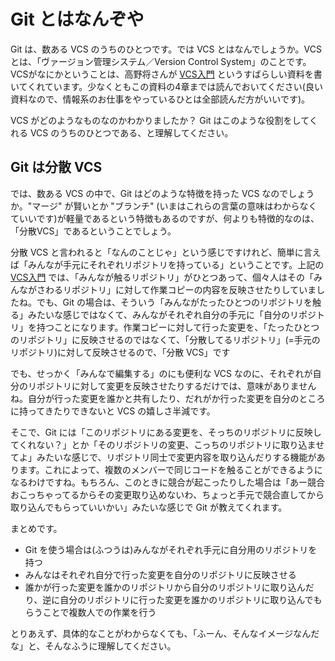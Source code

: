 # Git とはなんぞや

Git は、数ある VCS のうちのひとつです。では VCS とはなんでしょうか。VCS とは、「ヴァージョン管理システム／Version Control System」のことです。VCSがなにかということは、高野将さんが [VCS入門](https://Github.com/masaru-b-cl/introduction-to-vcs) というすばらしい資料を書いてくれています。少なくともこの資料の4章までは読んでおいてください(良い資料なので、情報系のお仕事をやっているひとは全部読んだ方がいいです)。

VCS がどのようなものなのかわかりましたか？ Git はこのような役割をしてくれる VCS のうちのひとつである、と理解してください。

## Git は分散 VCS

では、数ある VCS の中で、Git はどのような特徴を持った VCS なのでしょうか。"マージ" が賢いとか "ブランチ" (いまはこれらの言葉の意味はわからなくていいです)が軽量であるという特徴もあるのですが、何よりも特徴的なのは、「分散VCS」であるということでしょう。

分散 VCS と言われると「なんのことじゃ」という感じですけれど、簡単に言えば「みんなが手元にそれぞれリポジトリを持っている」ということです。上記の [VCS入門](https://Github.com/masaru-b-cl/introduction-to-vcs) では、「みんなが触るリポジトリ」がひとつあって、個々人はその「みんながさわるリポジトリ」に対して作業コピーの内容を反映させたりしていましたね。でも、Git の場合は、そういう「みんながたったひとつのリポジトリを触る」みたいな感じではなくて、みんながそれぞれ自分の手元に「自分のリポジトリ」を持つことになります。作業コピーに対して行った変更を、「たったひとつのリポジトリ」に反映させるのではなくて、「分散してるリポジトリ」(=手元のリポジトリ)に対して反映させるので、「分散 VCS」です

でも、せっかく「みんなで編集する」のにも便利な VCS なのに、それぞれが自分のリポジトリに対して変更を反映させたりするだけでは、意味がありませんね。自分が行った変更を誰かと共有したり、だれがか行った変更を自分のところに持ってきたりできないと VCS の嬉しさ半減です。

そこで、Git には「このリポジトリにある変更を、そっちのリポジトリに反映してくれない？」とか「そのリポジトリの変更、こっちのリポジトリに取り込ませてよ」みたいな感じで、リポジトリ同士で変更内容を取り込んだりする機能があります。これによって、複数のメンバーで同じコードを触ることができるようになるわけですね。もちろん、このときに競合が起こったりした場合は「あー競合おこっちゃってるからその変更取り込めないわ、ちょっと手元で競合直してから取り込んでもらっていいかい」みたいな感じで Git が教えてくれます。

まとめです。

* Git を使う場合は(ふつうは)みんながそれぞれ手元に自分用のリポジトリを持つ
* みんなはそれぞれ自分で行った変更を自分のリポジトリに反映させる
* 誰かが行った変更を誰かのリポジトリから自分のリポジトリに取り込んだり、逆に自分のリポジトリに行った変更を誰かのリポジトリに取り込んでもらうことで複数人での作業を行う

とりあえず、具体的なことがわからなくても、「ふーん、そんなイメージなんだな」と、そんなふうに理解してください。